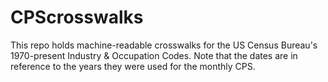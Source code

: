 # CPScrosswalks
This repo holds machine-readable crosswalks for the US Census Bureau's 1970-present Industry &amp; Occupation Codes. Note that the dates are in reference to the years they were used for the monthly CPS. 
